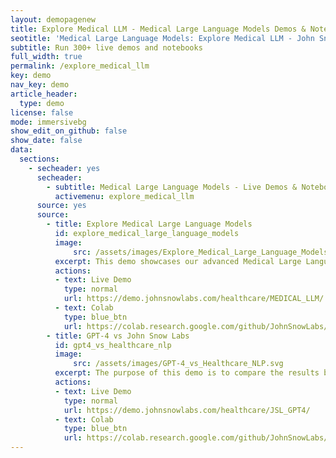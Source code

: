 ```yaml
---
layout: demopagenew
title: Explore Medical LLM - Medical Large Language Models Demos & Notebooks
seotitle: 'Medical Large Language Models: Explore Medical LLM - John Snow Labs'
subtitle: Run 300+ live demos and notebooks
full_width: true
permalink: /explore_medical_llm
key: demo
nav_key: demo
article_header:
  type: demo
license: false
mode: immersivebg
show_edit_on_github: false
show_date: false
data:
  sections:  
    - secheader: yes
      secheader:
        - subtitle: Medical Large Language Models - Live Demos & Notebooks
          activemenu: explore_medical_llm
      source: yes
      source:
        - title: Explore Medical Large Language Models
          id: explore_medical_large_language_models
          image: 
              src: /assets/images/Explore_Medical_Large_Language_Models.svg
          excerpt: This demo showcases our advanced Medical Large Language Models, which are designed to perform a range of tasks including Summarization, Question Answering, and Text Generation.
          actions:
          - text: Live Demo
            type: normal
            url: https://demo.johnsnowlabs.com/healthcare/MEDICAL_LLM/
          - text: Colab
            type: blue_btn
            url: https://colab.research.google.com/github/JohnSnowLabs/spark-nlp-workshop/blob/master/tutorials/streamlit_notebooks/healthcare/MEDICAL_LLM.ipynb
        - title: GPT-4 vs John Snow Labs
          id: gpt4_vs_healthcare_nlp
          image: 
              src: /assets/images/GPT-4_vs_Healthcare_NLP.svg
          excerpt: The purpose of this demo is to compare the results between Healthcare NLP and GPT-4.
          actions:
          - text: Live Demo
            type: normal
            url: https://demo.johnsnowlabs.com/healthcare/JSL_GPT4/
          - text: Colab
            type: blue_btn
            url: https://colab.research.google.com/github/JohnSnowLabs/spark-nlp-workshop/blob/master/tutorials/streamlit_notebooks/healthcare/SparkNLP_vs_ChatGPT.ipynb
---
```


